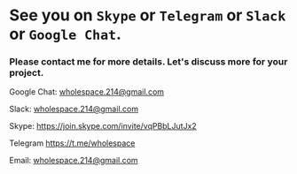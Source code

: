 # See you on `Skype` or `Telegram` or `Slack` or `Google Chat`.

### Please contact me for more details. Let's discuss more for your project.


Google Chat: wholespace.214@gmail.com


Slack: wholespace.214@gmail.com


Skype: https://join.skype.com/invite/vqPBbLJutJx2


Telegram https://t.me/wholespace


Email: wholespace.214@gmail.com
